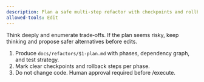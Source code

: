 ```yaml
---
description: Plan a safe multi-step refactor with checkpoints and rollback
allowed-tools: Edit
---
```

Think deeply and enumerate trade‑offs. If the plan seems risky, keep thinking and propose safer alternatives before edits.
1) Produce `docs/refactors/$1-plan.md` with phases, dependency graph, and test strategy.
2) Mark clear checkpoints and rollback steps per phase.
3) Do not change code. Human approval required before /execute.
